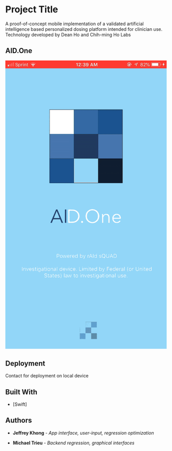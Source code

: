# Project Title

A proof-of-concept mobile implementation of a validated artificial intelligence based personalized dosing platform intended for clinician use. Technology developed by Dean Ho and Chih-ming Ho Labs

## AID.One

![](AIDOne.gif)

## Deployment

Contact for deployment on local device

## Built With

* [Swift]

## Authors

* **Jeffrey Khong** - *App interface, user-input, regression optimization*

* **Michael Trieu** - *Backend regression, graphical interfaces*
